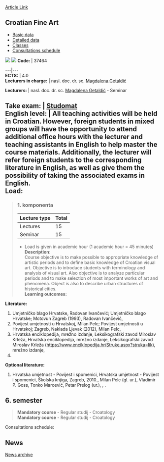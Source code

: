 [Article Link](https://www.fhs.hr/en/course/cva)

## Croatian Fine Art
  * [Basic data](https://www.fhs.hr/en/course/cva#v1id-523765_509712_1_0 "Basic data")
  * [Detailed data](https://www.fhs.hr/en/course/cva#v1id-523765_509712_1_1 "Detailed data")
  * [Classes](https://www.fhs.hr/en/course/cva#v1id-523765_509712_1_2 "Classes")
  * [Consultations schedule](https://www.fhs.hr/en/course/cva#v1id-523765_509712_1_3 "Consultations schedule")


[![](https://www.fhs.hr/img/flags/gif/hr.gif)](https://www.fhs.hr/predmet/hlu) [![](https://www.fhs.hr/img/flags/gif/gb.gif)](https://www.fhs.hr/en/course/cva)
**Code:** |  37464  
  
---|---  
**ECTS:** |  4.0   
**Lecturers in charge:** |  nasl. doc. dr. sc. [Magdalena Getaldić](https://www.fhs.hr/staff/magdalena.getaldic)   
  
**Lecturers:** |  nasl. doc. dr. sc. [Magdalena Getaldić](https://www.fhs.hr/djelatnik/magdalena.getaldic) - Seminar  
  
**Take exam:** |  [Studomat](http://www.isvu.hr/studomat)  
**English level:** |  All teaching activities will be held in Croatian. However, foreign students in mixed groups will have the opportunity to attend additional office hours with the lecturer and teaching assistants in English to help master the course materials. Additionally, the lecturer will refer foreign students to the corresponding literature in English, as well as give them the possibility of taking the associated exams in English.   
**Load:**  
---  
> ### 1. komponenta
> | Lecture type | Total  
> ---|---  
> Lectures | 15  
> Seminar | 15  
> * Load is given in academic hour (1 academic hour = 45 minutes)   
**Description:**  
> Course objective is to make possible to appropriate knowledge of artistic periods and to define basic knowledge of Croatian visual art. Objective is to introduce students with terminology and analysis of visual art. Also objective is to analyze particular periods and to make selection of most important works of art and phenomena. Object is also to describe urban structures of historical cities.  
**Learning outcomes:**  

  
**Literature:**  
  1. Umjetničko blago Hrvatske, Radovan Ivančević; Umjetničko blago Hrvatske; Motovun Zagreb (1993), Radovan Ivančević, 
  2. Povijest umjetnosti u Hrvatskoj, Milan Pelc; Povijest umjetnosti u Hrvatskoj; Zagreb, Naklada Ljevak (2012), Milan Pelc, 
  3. Hrvatska enciklopedija, mrežno izdanje, Leksikografski zavod Miroslav Krleža, Hrvatska enciklopedija, mrežno izdanje, Leksikografski zavod Miroslav Krleža (https://www.enciklopedija.hr/Struke.aspx?struka=lik), mrežno izdanje, 
  4. 
  
**Optional literature:**  
  1. Hrvatska umjetnost - Povijest i spomenici, Hrvatska umjetnost - Povijest i spomenici, Školska knjiga, Zagreb, 2010., Milan Pelc (gl. ur.), Vladimir P. Goss, Tonko Maroević, Petar Prelog (ur.), , .

  
**6. semester**  
---  
> **Mandatory course** - Regular studij - Croatology  
>  **Mandatory course** - Regular studij - Croatology  
>   
Consultations schedule: 


## News
[News archive](https://www.fhs.hr/en/course/cva?@=20q2d#news_85371 "News archive")
